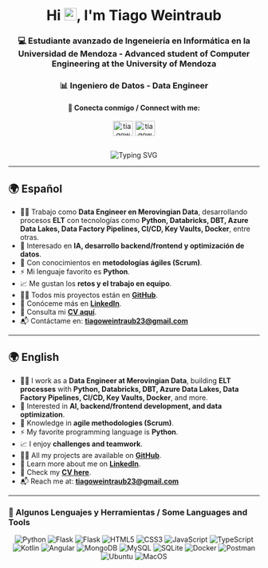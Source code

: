
<h1 align="center"> Hi <img src="https://media.giphy.com/media/hvRJCLFzcasrR4ia7z/giphy.gif" width="25px">, I'm Tiago Weintraub</h1>


<h3 align="center">💻 Estudiante avanzado de Ingeneiería en Informática en la Universidad de Mendoza - Advanced student of Computer Engineering at the University of Mendoza</h3>

<h3 align="center">📊 Ingeniero de Datos - Data Engineer</h3>


<div align='center' style="margin-bottom: 30px;">
  <h4 align="center">📲 Conecta conmigo / Connect with me:</h4>
  <p align="center">
    <a href="https://linkedin.com/in/tiagoweintraub" target="blank"><img align="center" src="https://raw.githubusercontent.com/rahuldkjain/github-profile-readme-generator/master/src/images/icons/Social/linked-in-alt.svg" alt="tiagoweintraub" height="30" width="40" /></a>
    <a href="https://instagram.com/tiagoweintraub" target="blank"><img align="center" src="https://raw.githubusercontent.com/rahuldkjain/github-profile-readme-generator/master/src/images/icons/Social/instagram.svg" alt="tiagoweintraub" height="30" width="40" /></a>
  </p>
</div>

<p align="center">
  <img src="https://readme-typing-svg.demolab.com?font=Fira+Code&duration=4000&pause=970&color=35C8BF&background=19191900&center=true&vCenter=true&width=650&lines=Passionate+about+development+and+contiunuous+learning;Apasionado+por+el+desarrollo+y+el+aprendizaje+continuo;Driven+by+data+and+teamwork;Impulsado+por+datos+y+trabajo+en+equipo;Positive+and+proactive+mindset;Mentalidad+positiva+y+proactiva" alt="Typing SVG" />
</p>

---


## 🌍 Español  

- 👨‍💻 Trabajo como **Data Engineer en Merovingian Data**, desarrollando procesos **ELT** con tecnologías como **Python, Databricks, DBT, Azure Data Lakes, Data Factory Pipelines, CI/CD, Key Vaults, Docker**, entre otras.  
- 📘 Interesado en **IA, desarrollo backend/frontend y optimización de datos**.  
- 🔋 Con conocimientos en **metodologías ágiles (Scrum)**.  
- ⚡ Mi lenguaje favorito es **Python**.  
- 📈 Me gustan los **retos y el trabajo en equipo**.  
- 👨‍💻 Todos mis proyectos están en **[GitHub](https://github.com/TiagoWeintraub)**.  
- 💬 Conóceme más en **[LinkedIn](https://www.linkedin.com/in/tiago-weintraub-971b77215/)**.  
- 📄 Consulta mi **[CV aquí](https://drive.google.com/file/d/1IgEknowsJE5k4zEOz0PEa9VesQRbteDp/view?usp=sharing)**.  
- 📬 Contáctame en: **tiagoweintraub23@gmail.com**  

---

## 🌍 English  

- 👨‍💻 I work as a **Data Engineer at Merovingian Data**, building **ELT processes** with **Python, Databricks, DBT, Azure Data Lakes, Data Factory Pipelines, CI/CD, Key Vaults, Docker**, and more.  
- 📘 Interested in **AI, backend/frontend development, and data optimization**.  
- 🔋 Knowledge in **agile methodologies (Scrum)**.  
- ⚡ My favorite programming language is **Python**.  
- 📈 I enjoy **challenges and teamwork**.  
- 👨‍💻 All my projects are available on **[GitHub](https://github.com/TiagoWeintraub)**.  
- 💬 Learn more about me on **[LinkedIn](https://www.linkedin.com/in/tiago-weintraub-971b77215/)**.  
- 📄 Check my **[CV here](https://drive.google.com/file/d/1IgEknowsJE5k4zEOz0PEa9VesQRbteDp/view?usp=sharing)**.  
- 📬 Reach me at: **tiagoweintraub23@gmail.com**  


---

### 🚀 Algunos Lenguajes y Herramientas / Some Languages and Tools
<div align="center">
  <p align="center">
  <img src="https://img.shields.io/badge/python-3670A0?style=for-the-badge&logo=python&logoColor=yellow" alt="Python">
  <img src="https://img.shields.io/badge/Flask-000000?style=for-the-badge&logo=flask&logoColor=white" alt="Flask">
  <img src="https://img.shields.io/badge/django-%23092E20.svg?style=for-the-badge&logo=django&logoColor=white" alt="Flask">
   <img src="https://img.shields.io/badge/HTML5-E34F26?style=for-the-badge&logo=html5&logoColor=white" alt="HTML5">
   <img src="https://img.shields.io/badge/CSS3-1572B6?style=for-the-badge&logo=css3&logoColor=white" alt="CSS3">
   <img src="https://img.shields.io/badge/JavaScript-F7DF1E?style=for-the-badge&logo=javascript&logoColor=black" alt="JavaScript">
   <img src="https://img.shields.io/badge/TypeScript-007ACC?style=for-the-badge&logo=typescript&logoColor=white" alt="TypeScript">
   <img src="https://img.shields.io/badge/kotlin-%237F52FF.svg?style=for-the-badge&logo=kotlin&logoColor=white" alt="Kotlin">
   <img src="https://img.shields.io/badge/Angular-DD0031?style=for-the-badge&logo=angular&logoColor=white" alt="Angular">
   <img src="https://img.shields.io/badge/MongoDB-47A248?style=for-the-badge&logo=mongodb&logoColor=white" alt="MongoDB">
   <img src="https://img.shields.io/badge/MySQL-4479A1?style=for-the-badge&logo=mysql&logoColor=white" alt="MySQL">
   <img src="https://img.shields.io/badge/SQLite-003B57?style=for-the-badge&logo=sqlite&logoColor=white" alt="SQLite">
   <img src="https://img.shields.io/badge/Docker-2496ED?style=for-the-badge&logo=docker&logoColor=white" alt="Docker">
   <img src="https://img.shields.io/badge/Postman-FF6C37?style=for-the-badge&logo=postman&logoColor=white" alt="Postman">
   <img src="https://img.shields.io/badge/Ubuntu-E95420?style=for-the-badge&logo=ubuntu&logoColor=white" alt="Ubuntu">
   <img src="https://img.shields.io/badge/mac%20os-000000?style=for-the-badge&logo=macos&logoColor=F0F0F0" alt="MacOS">
</p>
</div>
